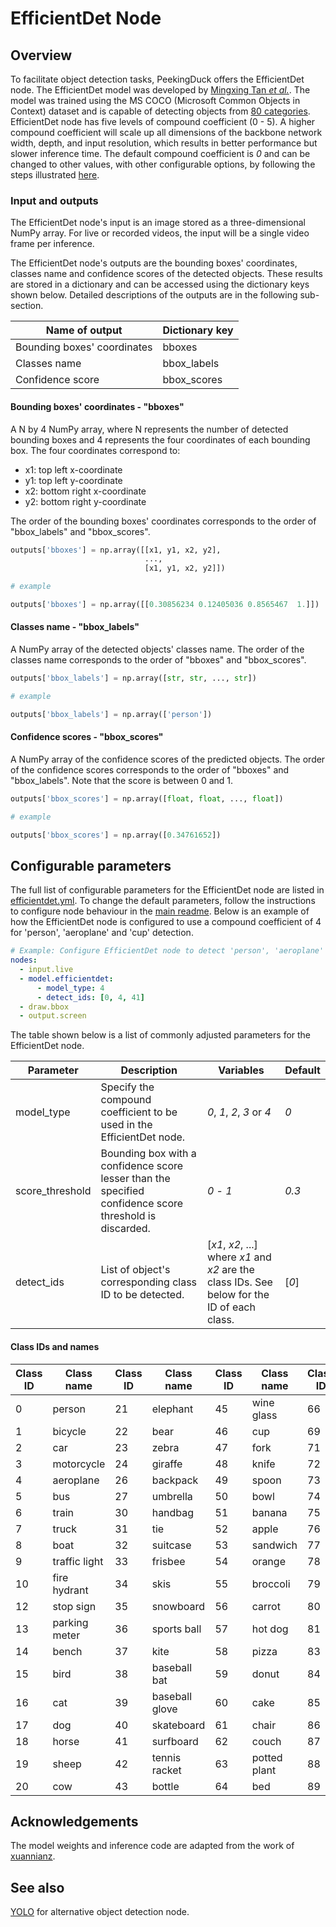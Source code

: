 # EfficientDet Node

## Overview

To facilitate object detection tasks, PeekingDuck offers the EfficientDet node. The EfficientDet model was developed by [Mingxing Tan _et al._](https://arxiv.org/pdf/1911.09070.pdf). The model was trained using the MS COCO (Microsoft Common Objects in Context) dataset and is capable of detecting objects from [80 categories](#Class-IDs-and-names). EfficientDet node has five levels of compound coefficient (0 - 5). A higher compound coefficient will scale up all dimensions of the backbone network width, depth, and input resolution, which results in better performance but slower inference time. The default compound coefficient is _0_ and can be changed to other values, with other configurable options, by following the steps illustrated [here](#Configurable-parameters).

### Input and outputs

The EfficientDet node's input is an image stored as a three-dimensional NumPy array. For live or recorded videos, the input will be a single video frame per inference.

The EfficientDet node's outputs are the bounding boxes' coordinates, classes name and confidence scores of the detected objects. These results are stored in a dictionary and can be accessed using the dictionary keys shown below. Detailed descriptions of the outputs are in the following sub-section.

| Name of output              | Dictionary key |
| --------------------------- | -------------- |
| Bounding boxes' coordinates | bboxes         |
| Classes name                | bbox_labels    |
| Confidence score            | bbox_scores    |

#### Bounding boxes' coordinates - "bboxes"

A N by 4 NumPy array, where N represents the number of detected bounding boxes and 4 represents the four coordinates of each bounding box. The four coordinates correspond to:

- x1: top left x-coordinate
- y1: top left y-coordinate
- x2: bottom right x-coordinate
- y2: bottom right y-coordinate

The order of the bounding boxes' coordinates corresponds to the order of "bbox_labels" and "bbox_scores".

```python
outputs['bboxes'] = np.array([[x1, y1, x2, y2],
                              ...,
                              [x1, y1, x2, y2]])

# example

outputs['bboxes'] = np.array([[0.30856234 0.12405036 0.8565467  1.]])
```

#### Classes name - "bbox_labels"

A NumPy array of the detected objects' classes name. The order of the classes name corresponds to the order of "bboxes" and "bbox_scores".

```python
outputs['bbox_labels'] = np.array([str, str, ..., str])

# example

outputs['bbox_labels'] = np.array(['person'])
```

#### Confidence scores - "bbox_scores"

A NumPy array of the confidence scores of the predicted objects. The order of the confidence scores corresponds to the order of "bboxes" and "bbox_labels". Note that the score is between 0 and 1.

```python
outputs['bbox_scores'] = np.array([float, float, ..., float])

# example

outputs['bbox_scores'] = np.array([0.34761652])
```

## Configurable parameters

The full list of configurable parameters for the EfficientDet node are listed in [efficientdet.yml](https://github.com/aimakerspace/PeekingDuck/blob/dev/peekingduck/configs/model/efficientdet.yml). To change the default parameters, follow the instructions to configure node behaviour in the [main readme](https://github.com/aimakerspace/PeekingDuck). Below is an example of how the EfficientDet node is configured to use a compound coefficient of 4 for 'person', 'aeroplane' and 'cup' detection.

```yaml
# Example: Configure EfficientDet node to detect 'person', 'aeroplane' and 'cup' using a compound coefficient of 4
nodes:
  - input.live
  - model.efficientdet:
      - model_type: 4
      - detect_ids: [0, 4, 41]
  - draw.bbox
  - output.screen
```

The table shown below is a list of commonly adjusted parameters for the EfficientDet node.

| Parameter       | Description                                                                                             | Variables                                                                                    | Default |
| --------------- | ------------------------------------------------------------------------------------------------------- | -------------------------------------------------------------------------------------------- | ------- |
| model_type      | Specify the compound coefficient to be used in the EfficientDet node.                                   | _0_, _1_, _2_, _3_ or _4_                                                                    | _0_     |
| score_threshold | Bounding box with a confidence score lesser than the specified confidence score threshold is discarded. | _0_ - _1_                                                                                    | _0.3_   |
| detect_ids      | List of object's corresponding class ID to be detected.                                                 | [_x1_, _x2_, ...] where _x1_ and _x2_ are the class IDs. See below for the ID of each class. | [_0_]   |

#### Class IDs and names

| Class ID | Class name    | Class ID | Class name     | Class ID | Class name   | Class ID | Class name   |
| -------- | ------------- | -------- | -------------- | -------- | ------------ | -------- | ------------ |
| 0        | person        | 21       | elephant       | 45       | wine glass   | 66       | dining table |
| 1        | bicycle       | 22       | bear           | 46       | cup          | 69       | toilet       |
| 2        | car           | 23       | zebra          | 47       | fork         | 71       | tv           |
| 3        | motorcycle    | 24       | giraffe        | 48       | knife        | 72       | laptop       |
| 4        | aeroplane     | 26       | backpack       | 49       | spoon        | 73       | mouse        |
| 5        | bus           | 27       | umbrella       | 50       | bowl         | 74       | remote       |
| 6        | train         | 30       | handbag        | 51       | banana       | 75       | keyboard     |
| 7        | truck         | 31       | tie            | 52       | apple        | 76       | cell phone   |
| 8        | boat          | 32       | suitcase       | 53       | sandwich     | 77       | microwave    |
| 9        | traffic light | 33       | frisbee        | 54       | orange       | 78       | oven         |
| 10       | fire hydrant  | 34       | skis           | 55       | broccoli     | 79       | toaster      |
| 12       | stop sign     | 35       | snowboard      | 56       | carrot       | 80       | sink         |
| 13       | parking meter | 36       | sports ball    | 57       | hot dog      | 81       | refrigerator |
| 14       | bench         | 37       | kite           | 58       | pizza        | 83       | book         |
| 15       | bird          | 38       | baseball bat   | 59       | donut        | 84       | clock        |
| 16       | cat           | 39       | baseball glove | 60       | cake         | 85       | vase         |
| 17       | dog           | 40       | skateboard     | 61       | chair        | 86       | scissors     |
| 18       | horse         | 41       | surfboard      | 62       | couch        | 87       | teddy bear   |
| 19       | sheep         | 42       | tennis racket  | 63       | potted plant | 88       | hair drier   |
| 20       | cow           | 43       | bottle         | 64       | bed          | 89       | toothbrush   |

## Acknowledgements

The model weights and inference code are adapted from the work of [xuannianz](https://github.com/xuannianz/EfficientDet).

## See also

[YOLO](https://github.com/aimakerspace/PeekingDuck/blob/docs/models/yolo.md) for alternative object detection node.
